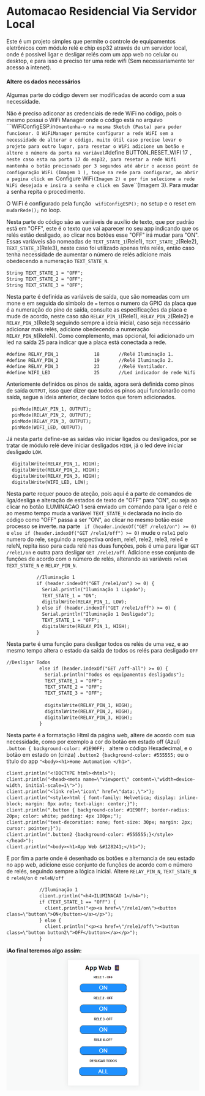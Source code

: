 # Automacao Residencial Via Servidor Local

Este é um projeto simples que permite o controle de equipamentos eletrônicos com módulo relé e chip esp32 através de um servidor local, onde é possivel ligar e desligar relés com um app web no celular ou desktop, e para isso é preciso ter uma rede wifi (Sem necessariamente ter acesso a intenet).

#### Altere os dados necessários
Algumas parte do código devem ser modificadas de acordo com a sua necessidade.

Não é preciso adiconar as credenciais de rede WiFi no código, pois o mesmo possui o WiFi Manager onde o código está no arquivo ```WiFiConfigESP.ino`` mantenha-o na mesma Sketch (Pasta) para poder funcionar. O WiFiManager permite configurar a rede WiFI sem a necessidade de alterar o código, muito útil caso precise levar o projeto para outro lugar, para resetar o WiFi adicione um botão e altere o número da porta na variável ``#define BUTTON_RESET_WIFI       17  ``, neste caso esta na porta 17 do esp32, para resetar a rede Wifi mantenha o botão precionado por 3 segundos até abrir o acesso point de configuração WiFi (Imagem 1 ), toque na rede para configurar, ao abrir a pagina click em ``Configure WiFi``(Imagem 2) e por fim selecione a rede WiFi desejada e insira a senha e click em ``Save``(Imagem 3). Para mudar a senha repita o procedimento.

O WiFi é configurado pela função `` wifiConfigESP();`` no setup e o reset em ``mudarRede();`` no loop.

Nesta parte do código são as variáveis de auxílio de texto, que por padrão está em "OFF", este é o texto que vai aparecer no seu app indicando que os relés estão desligado, ao clicar nos botões esse "OFF" irá mudar para "ON". Essas variáveis são nomeadas de ``TEXT_STATE_1``(Rele1), ``TEXT_STATE_2``(Rele2), ``TEXT_STATE_3``(Rele3), neste caso foi utilizado apenas três relés, então caso tenha necessidade de aumentar o número de relés adicione mais obedecendo a numeração ``TEXT_STATE_N``.
````
String TEXT_STATE_1 = "OFF";
String TEXT_STATE_2 = "OFF";
String TEXT_STATE_3 = "OFF";
````

Nesta parte é definida as variáveis de saída, que são nomeadas com um mone e em seguida do simbolo de `=` temos o numero da GPIO da placa que é a numeração do pino de saída, consulte as especificações da placa e mude de acordo, neste caso são  ``RELAY_PIN_1``(Rele1), ``RELAY_PIN_2``(Rele2) e ``RELAY_PIN_3``(Rele3) seguindo sempre a ideia inicial, caso seja necessário adicionar mais relés, adicione obedecendo a numeração ``RELAY_PIN_N``(ReleN). Como complemento, mas opcional, foi adicionado um led na saída 25 para indicar que a placa está conectada a rede. 
````
#define RELAY_PIN_1             18       //Relé Iluminação 1.
#define RELAY_PIN_2             19       //Relé Iluminação 2.
#define RELAY_PIN_3             23       //Relé Ventilador.
#define WIFI_LED                25       //Led indicador de rede Wifi

````

Anteriomente definidos os pinos de saída, agora será definida como pinos de saída ``OUTPUT``, isso quer dizer que todos os pinos aqui funcionarão como saída, segue a ideia anterior, declare todos que forem adicionados. 
````
  pinMode(RELAY_PIN_1, OUTPUT);
  pinMode(RELAY_PIN_2, OUTPUT);
  pinMode(RELAY_PIN_3, OUTPUT);
  pinMode(WIFI_LED, OUTPUT);

````

Já nesta parte define-se as saídas vão iniciar ligados ou desligados, por se tratar de módulo relé deve iniciar desligados ``HIGH``, já o led deve iniciar desligado ``LOW``.
````
  digitalWrite(RELAY_PIN_1, HIGH);
  digitalWrite(RELAY_PIN_2, HIGH);
  digitalWrite(RELAY_PIN_3, HIGH);
  digitalWrite(WIFI_LED, LOW);

 ````
 
 Nesta parte requer pouco de ateção, pois aqui é a parte de comandos de liga/desliga e alteração de estados de texto de "OFF" para "ON", ou seja ao clicar no botão ILUMINACAO 1 será enviado um comando para ligar o relé e ao mesmo tempo muda a variável ``TEXT_STATE_N`` declarada no incio do código como "OFF" passa a ser "ON", ao clicar no mesmo botão esse processo se inverte. na parte `` if (header.indexOf("GET /rele1/on") >= 0)`` e ``else if (header.indexOf("GET /rele1/off") >= 0)`` mude o `rele1` pelo numero do rele, seguindo a respectiva ordem, rele1, rele2, rele3, rele4 e releN, repita isso para cada relé nas duas funções, pois é uma para ligar ``GET /rele1/on`` e outra para desligar ``GET /rele1/off``. Adicione esse conjunto de funções de acordo com o número de relés, alterando as variáveis ``releN`` ``TEXT_STATE_N`` e ``RELAY_PIN_N``.
 ````
            //Iluminação 1
            if (header.indexOf("GET /rele1/on") >= 0) {
              Serial.println("Iluminação 1 Ligado");
              TEXT_STATE_1 = "ON";
              digitalWrite(RELAY_PIN_1, LOW);
            } else if (header.indexOf("GET /rele1/off") >= 0) {
              Serial.println("Iluminação 1 Desligado");
              TEXT_STATE_1 = "OFF";
              digitalWrite(RELAY_PIN_1, HIGH);
            }
  ````
Nesta parte é uma função para desligar todos os relés de uma vez, e ao mesmo tempo altera o estado da saída de todos os relés para desligado ``OFF``
````
//Desligar Todos
            else if (header.indexOf("GET /off-all") >= 0) {
              Serial.println("Todos os equipamentos desligados");
              TEXT_STATE_1 = "OFF";
              TEXT_STATE_2 = "OFF";
              TEXT_STATE_3 = "OFF";

              digitalWrite(RELAY_PIN_1, HIGH);
              digitalWrite(RELAY_PIN_2, HIGH);
              digitalWrite(RELAY_PIN_3, HIGH);
            }

````
Nesta parte é a formatação Html da página web, altere de acordo com sua necessidade, como por exemplo a cor do botão em estado off (Azul) ``.button { background-color: #1E90FF; `` altere o código Hexadecimal, e o botão em estado on (cinza) ``.button2 {background-color: #555555;`` ou o título do app ``"<body><h1>Home Automation </h1>"``.
````
client.println("<!DOCTYPE html><html>");
client.println("<head><meta name=\"viewport\" content=\"width=device-width, initial-scale=1\">");
client.println("<link rel=\"icon\" href=\"data:,\">");
client.println("<style>html { font-family: Helvetica; display: inline-block; margin: 0px auto; text-align: center;}");
client.println(".button { background-color: #1E90FF; border-radius: 20px; color: white; padding: 4px 100px;");
client.println("text-decoration: none; font-size: 30px; margin: 2px; cursor: pointer;}");
client.println(".button2 {background-color: #555555;}</style></head>");
client.println("<body><h1>App Web &#128241;</h1>");

````
E por fim a parte onde é desenhado os botões e alternancia de seu estado no app web, adicione esse conjunto de funções de acordo com o número de relés, seguindo sempre a lógica inicial. Altere ``RELAY_PIN_N``, ``TEXT_STATE_N`` e ``releN/on`` e ``releN/off`` 

````
            //Iluminação 1
            client.println("<h4>ILUMINACAO 1</h4>");
            if (TEXT_STATE_1 == "OFF") {
              client.println("<p><a href=\"/rele1/on\"><button class=\"button\">ON</button></a></p>");
            } else {
              client.println("<p><a href=\"/rele1/off\"><button class=\"button button2\">OFF</button></a></p>");
            }
````

**ℹ️Ao final teremos algo assim:**
![App-Web](App-Web.png)
